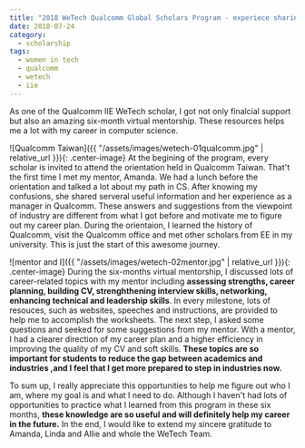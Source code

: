 ```yaml
---
title: "2018 WeTech Qualcomm Global Scholars Program - experiece sharing"
date: 2018-07-24
category: 
  - scholarship
tags: 
  - women in tech 
  - qualcomm
  - wetech
  - iie
---
```


As one of the Qualcomm IIE WeTech scholar, I got not only finalcial support but also an amazing six-month virtual mentorship.
These resources helps me a lot with my career in computer science.

![Qualcomm Taiwan]({{ "/assets/images/wetech-01qualcomm.jpg" | relative_url }}){: .center-image}
At the begining of the program, every scholar is invited to attend the orientation held in Qualcomm Taiwan.
That't the first time I met my mentor, Amanda.
We had a lunch before the orientation and talked a lot about my path in CS.
After knowing my confusions, she shared serveral useful information and her experience as a manager in Qualcomm.
These answers and suggestions from the viewpoint of industry are different from what I got before and motivate me to figure out my career plan.
During the orientaion, I learned the history of Qualcomm, visit the Qualcomm office and met other scholars from EE in my university.
This is just the start of this awesome journey.

![mentor and I]({{ "/assets/images/wetech-02mentor.jpg" | relative_url }}){: .center-image}
During the six-months virtual mentorship, I discussed lots of career-related topics with my mentor including **assessing strengths, career planning, building CV, strenghthening interview skills, networking, enhancing technical and leadership skills**.
In every milestone, lots of resouces, such as websites, speeches and instructions, are provided to help me to accomplish the worksheets.
The next step, I asked some questions and seeked for some suggestions from my mentor.
With a mentor, I had a clearer direction of my career plan and a higher efficiency in improving the quality of my CV and soft skills.
**These topics are so important for students to reduce the gap between academics and industries ,and I feel that I get more prepared to step in industries now.**

To sum up, I really appreciate this opportunities to help me figure out who I am, where my goal is and what I need to do.
Although I haven't had lots of opportunities to practice what I learned from this program in these six months, **these knowledge are so useful and will definitely help my career in the future.**
In the end, I would like to extend my sincere gratitude to Amanda, Linda and Allie and whole the WeTech Team.